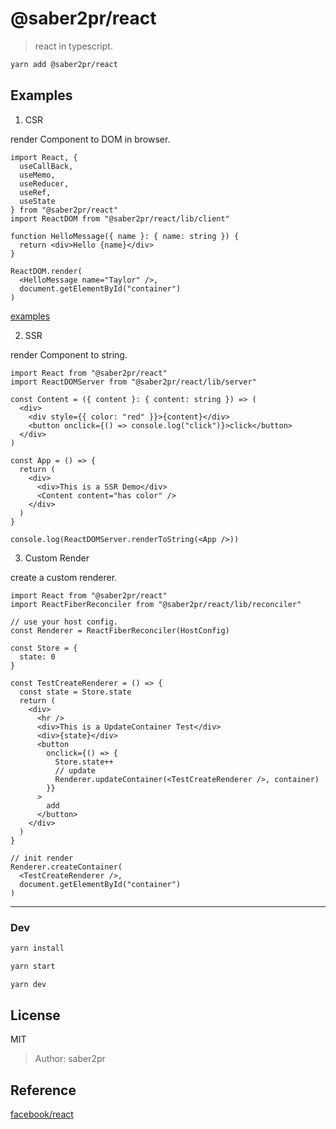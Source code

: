 # @saber2pr/react

> react in typescript.

```bash
yarn add @saber2pr/react
```

## Examples

1. CSR

render Component to DOM in browser.

```tsx
import React, {
  useCallBack,
  useMemo,
  useReducer,
  useRef,
  useState
} from "@saber2pr/react"
import ReactDOM from "@saber2pr/react/lib/client"

function HelloMessage({ name }: { name: string }) {
  return <div>Hello {name}</div>
}

ReactDOM.render(
  <HelloMessage name="Taylor" />,
  document.getElementById("container")
)
```

[examples](https://saber2pr.top/react/)

2. SSR

render Component to string.

```tsx
import React from "@saber2pr/react"
import ReactDOMServer from "@saber2pr/react/lib/server"

const Content = ({ content }: { content: string }) => (
  <div>
    <div style={{ color: "red" }}>{content}</div>
    <button onclick={() => console.log("click")}>click</button>
  </div>
)

const App = () => {
  return (
    <div>
      <div>This is a SSR Demo</div>
      <Content content="has color" />
    </div>
  )
}

console.log(ReactDOMServer.renderToString(<App />))
```

3. Custom Render

create a custom renderer.

```tsx
import React from "@saber2pr/react"
import ReactFiberReconciler from "@saber2pr/react/lib/reconciler"

// use your host config.
const Renderer = ReactFiberReconciler(HostConfig)

const Store = {
  state: 0
}

const TestCreateRenderer = () => {
  const state = Store.state
  return (
    <div>
      <hr />
      <div>This is a UpdateContainer Test</div>
      <div>{state}</div>
      <button
        onclick={() => {
          Store.state++
          // update
          Renderer.updateContainer(<TestCreateRenderer />, container)
        }}
      >
        add
      </button>
    </div>
  )
}

// init render
Renderer.createContainer(
  <TestCreateRenderer />,
  document.getElementById("container")
)
```

---

### Dev

```bash
yarn install

yarn start

yarn dev
```

## License

MIT

> Author: saber2pr

## Reference

[facebook/react](https://github.com/facebook/react)
